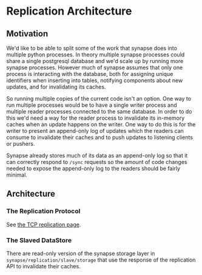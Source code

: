 # Replication Architecture

## Motivation

We'd like to be able to split some of the work that synapse does into
multiple python processes. In theory multiple synapse processes could
share a single postgresql database and we\'d scale up by running more
synapse processes. However much of synapse assumes that only one process
is interacting with the database, both for assigning unique identifiers
when inserting into tables, notifying components about new updates, and
for invalidating its caches.

So running multiple copies of the current code isn't an option. One way
to run multiple processes would be to have a single writer process and
multiple reader processes connected to the same database. In order to do
this we'd need a way for the reader process to invalidate its in-memory
caches when an update happens on the writer. One way to do this is for
the writer to present an append-only log of updates which the readers
can consume to invalidate their caches and to push updates to listening
clients or pushers.

Synapse already stores much of its data as an append-only log so that it
can correctly respond to `/sync` requests so the amount of code changes
needed to expose the append-only log to the readers should be fairly
minimal.

## Architecture

### The Replication Protocol

See [the TCP replication page](tcp_replication.md).

### The Slaved DataStore

There are read-only version of the synapse storage layer in
`synapse/replication/slave/storage` that use the response of the
replication API to invalidate their caches.
